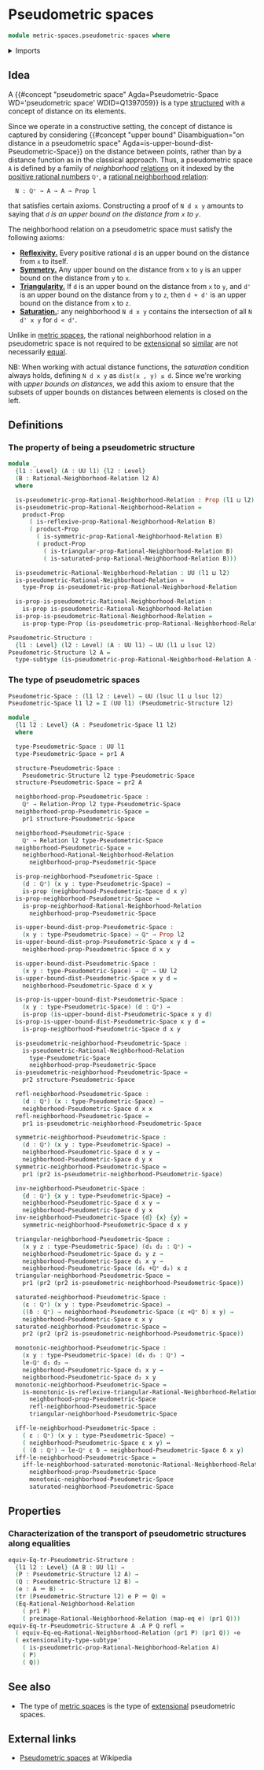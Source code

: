 # Pseudometric spaces

```agda
module metric-spaces.pseudometric-spaces where
```

<details><summary>Imports</summary>

```agda
open import elementary-number-theory.positive-rational-numbers

open import foundation.binary-relations
open import foundation.cartesian-product-types
open import foundation.dependent-pair-types
open import foundation.empty-types
open import foundation.equivalences
open import foundation.existential-quantification
open import foundation.function-extensionality
open import foundation.function-types
open import foundation.fundamental-theorem-of-identity-types
open import foundation.identity-types
open import foundation.logical-equivalences
open import foundation.negation
open import foundation.propositional-extensionality
open import foundation.propositions
open import foundation.subtypes
open import foundation.torsorial-type-families
open import foundation.transport-along-identifications
open import foundation.univalence
open import foundation.universe-levels

open import metric-spaces.monotonic-rational-neighborhood-relations
open import metric-spaces.preimages-rational-neighborhood-relations
open import metric-spaces.rational-neighborhood-relations
open import metric-spaces.reflexive-rational-neighborhood-relations
open import metric-spaces.saturated-rational-neighborhood-relations
open import metric-spaces.symmetric-rational-neighborhood-relations
open import metric-spaces.triangular-rational-neighborhood-relations
```

</details>

## Idea

A
{{#concept "pseudometric space" Agda=Pseudometric-Space WD='pseudometric space' WDID=Q1397059}}
is a type [structured](foundation.structure.md) with a concept of distance on
its elements.

Since we operate in a constructive setting, the concept of distance is captured
by considering
{{#concept "upper bound" Disambiguation="on distance in a pseudometric space" Agda=is-upper-bound-dist-Pseudometric-Space}}
on the distance between points, rather than by a distance function as in the
classical approach. Thus, a pseudometric space `A` is defined by a family of
_neighborhood_ [relations](foundation.binary-relations.md) on it indexed by the
[positive rational numbers](elementary-number-theory.positive-rational-numbers.md)
`ℚ⁺`, a
[rational neighborhood relation](metric-spaces.rational-neighborhood-relations.md):

```text
  N : ℚ⁺ → A → A → Prop l
```

that satisfies certain axioms. Constructing a proof of `N d x y` amounts to
saying that _`d` is an upper bound on the distance from `x` to `y`_.

The neighborhood relation on a pseudometric space must satisfy the following
axioms:

- [**Reflexivity.**](metric-spaces.reflexive-rational-neighborhood-relations.md)
  Every positive rational `d` is an upper bound on the distance from `x` to
  itself.
- [**Symmetry.**](metric-spaces.symmetric-rational-neighborhood-relations.md)
  Any upper bound on the distance from `x` to `y` is an upper bound on the
  distance from `y` to `x`.
- [**Triangularity.**](metric-spaces.triangular-rational-neighborhood-relations.md)
  If `d` is an upper bound on the distance from `x` to `y`, and `d'` is an upper
  bound on the distance from `y` to `z`, then `d + d'` is an upper bound on the
  distance from `x` to `z`.
- [**Saturation.**](metric-spaces.saturated-rational-neighborhood-relations.md):
  any neighborhood `N d x y` contains the intersection of all `N d' x y` for
  `d < d'`.

Unlike in [metric spaces](metric-spaces.metric-spaces.md), the rational
neighborhood relation in a pseudometric space is not required to be
[extensional](metric-spaces.extensionality-pseudometric-spaces.md) so
[similar](metric-spaces.similarity-of-elements-pseudometric-spaces.md) are not
necessarily [equal](foundation.identity-types.md).

NB: When working with actual distance functions, the _saturation_ condition
always holds, defining `N d x y` as `dist(x , y) ≤ d`. Since we're working with
_upper bounds on distances_, we add this axiom to ensure that the subsets of
upper bounds on distances between elements is closed on the left.

## Definitions

### The property of being a pseudometric structure

```agda
module _
  {l1 : Level} (A : UU l1) {l2 : Level}
  (B : Rational-Neighborhood-Relation l2 A)
  where

  is-pseudometric-prop-Rational-Neighborhood-Relation : Prop (l1 ⊔ l2)
  is-pseudometric-prop-Rational-Neighborhood-Relation =
    product-Prop
      ( is-reflexive-prop-Rational-Neighborhood-Relation B)
      ( product-Prop
        ( is-symmetric-prop-Rational-Neighborhood-Relation B)
        ( product-Prop
          ( is-triangular-prop-Rational-Neighborhood-Relation B)
          ( is-saturated-prop-Rational-Neighborhood-Relation B)))

  is-pseudometric-Rational-Neighborhood-Relation : UU (l1 ⊔ l2)
  is-pseudometric-Rational-Neighborhood-Relation =
    type-Prop is-pseudometric-prop-Rational-Neighborhood-Relation

  is-prop-is-pseudometric-Rational-Neighborhood-Relation :
    is-prop is-pseudometric-Rational-Neighborhood-Relation
  is-prop-is-pseudometric-Rational-Neighborhood-Relation =
    is-prop-type-Prop (is-pseudometric-prop-Rational-Neighborhood-Relation)

Pseudometric-Structure :
  {l1 : Level} (l2 : Level) (A : UU l1) → UU (l1 ⊔ lsuc l2)
Pseudometric-Structure l2 A =
  type-subtype (is-pseudometric-prop-Rational-Neighborhood-Relation A {l2})
```

### The type of pseudometric spaces

```agda
Pseudometric-Space : (l1 l2 : Level) → UU (lsuc l1 ⊔ lsuc l2)
Pseudometric-Space l1 l2 = Σ (UU l1) (Pseudometric-Structure l2)

module _
  {l1 l2 : Level} (A : Pseudometric-Space l1 l2)
  where

  type-Pseudometric-Space : UU l1
  type-Pseudometric-Space = pr1 A

  structure-Pseudometric-Space :
    Pseudometric-Structure l2 type-Pseudometric-Space
  structure-Pseudometric-Space = pr2 A

  neighborhood-prop-Pseudometric-Space :
    ℚ⁺ → Relation-Prop l2 type-Pseudometric-Space
  neighborhood-prop-Pseudometric-Space =
    pr1 structure-Pseudometric-Space

  neighborhood-Pseudometric-Space :
    ℚ⁺ → Relation l2 type-Pseudometric-Space
  neighborhood-Pseudometric-Space =
    neighborhood-Rational-Neighborhood-Relation
      neighborhood-prop-Pseudometric-Space

  is-prop-neighborhood-Pseudometric-Space :
    (d : ℚ⁺) (x y : type-Pseudometric-Space) →
    is-prop (neighborhood-Pseudometric-Space d x y)
  is-prop-neighborhood-Pseudometric-Space =
    is-prop-neighborhood-Rational-Neighborhood-Relation
      neighborhood-prop-Pseudometric-Space

  is-upper-bound-dist-prop-Pseudometric-Space :
    (x y : type-Pseudometric-Space) → ℚ⁺ → Prop l2
  is-upper-bound-dist-prop-Pseudometric-Space x y d =
    neighborhood-prop-Pseudometric-Space d x y

  is-upper-bound-dist-Pseudometric-Space :
    (x y : type-Pseudometric-Space) → ℚ⁺ → UU l2
  is-upper-bound-dist-Pseudometric-Space x y d =
    neighborhood-Pseudometric-Space d x y

  is-prop-is-upper-bound-dist-Pseudometric-Space :
    (x y : type-Pseudometric-Space) (d : ℚ⁺) →
    is-prop (is-upper-bound-dist-Pseudometric-Space x y d)
  is-prop-is-upper-bound-dist-Pseudometric-Space x y d =
    is-prop-neighborhood-Pseudometric-Space d x y

  is-pseudometric-neighborhood-Pseudometric-Space :
    is-pseudometric-Rational-Neighborhood-Relation
      type-Pseudometric-Space
      neighborhood-prop-Pseudometric-Space
  is-pseudometric-neighborhood-Pseudometric-Space =
    pr2 structure-Pseudometric-Space

  refl-neighborhood-Pseudometric-Space :
    (d : ℚ⁺) (x : type-Pseudometric-Space) →
    neighborhood-Pseudometric-Space d x x
  refl-neighborhood-Pseudometric-Space =
    pr1 is-pseudometric-neighborhood-Pseudometric-Space

  symmetric-neighborhood-Pseudometric-Space :
    (d : ℚ⁺) (x y : type-Pseudometric-Space) →
    neighborhood-Pseudometric-Space d x y →
    neighborhood-Pseudometric-Space d y x
  symmetric-neighborhood-Pseudometric-Space =
    pr1 (pr2 is-pseudometric-neighborhood-Pseudometric-Space)

  inv-neighborhood-Pseudometric-Space :
    {d : ℚ⁺} {x y : type-Pseudometric-Space} →
    neighborhood-Pseudometric-Space d x y →
    neighborhood-Pseudometric-Space d y x
  inv-neighborhood-Pseudometric-Space {d} {x} {y} =
    symmetric-neighborhood-Pseudometric-Space d x y

  triangular-neighborhood-Pseudometric-Space :
    (x y z : type-Pseudometric-Space) (d₁ d₂ : ℚ⁺) →
    neighborhood-Pseudometric-Space d₂ y z →
    neighborhood-Pseudometric-Space d₁ x y →
    neighborhood-Pseudometric-Space (d₁ +ℚ⁺ d₂) x z
  triangular-neighborhood-Pseudometric-Space =
    pr1 (pr2 (pr2 is-pseudometric-neighborhood-Pseudometric-Space))

  saturated-neighborhood-Pseudometric-Space :
    (ε : ℚ⁺) (x y : type-Pseudometric-Space) →
    ((δ : ℚ⁺) → neighborhood-Pseudometric-Space (ε +ℚ⁺ δ) x y) →
    neighborhood-Pseudometric-Space ε x y
  saturated-neighborhood-Pseudometric-Space =
    pr2 (pr2 (pr2 is-pseudometric-neighborhood-Pseudometric-Space))

  monotonic-neighborhood-Pseudometric-Space :
    (x y : type-Pseudometric-Space) (d₁ d₂ : ℚ⁺) →
    le-ℚ⁺ d₁ d₂ →
    neighborhood-Pseudometric-Space d₁ x y →
    neighborhood-Pseudometric-Space d₂ x y
  monotonic-neighborhood-Pseudometric-Space =
    is-monotonic-is-reflexive-triangular-Rational-Neighborhood-Relation
      neighborhood-prop-Pseudometric-Space
      refl-neighborhood-Pseudometric-Space
      triangular-neighborhood-Pseudometric-Space

  iff-le-neighborhood-Pseudometric-Space :
    ( ε : ℚ⁺) (x y : type-Pseudometric-Space) →
    ( neighborhood-Pseudometric-Space ε x y) ↔
    ( (δ : ℚ⁺) → le-ℚ⁺ ε δ → neighborhood-Pseudometric-Space δ x y)
  iff-le-neighborhood-Pseudometric-Space =
    iff-le-neighborhood-saturated-monotonic-Rational-Neighborhood-Relation
      neighborhood-prop-Pseudometric-Space
      monotonic-neighborhood-Pseudometric-Space
      saturated-neighborhood-Pseudometric-Space
```

## Properties

### Characterization of the transport of pseudometric structures along equalities

```agda
equiv-Eq-tr-Pseudometric-Structure :
  {l1 l2 : Level} (A B : UU l1) →
  (P : Pseudometric-Structure l2 A) →
  (Q : Pseudometric-Structure l2 B) →
  (e : A ＝ B) →
  (tr (Pseudometric-Structure l2) e P ＝ Q) ≃
  (Eq-Rational-Neighborhood-Relation
    ( pr1 P)
    ( preimage-Rational-Neighborhood-Relation (map-eq e) (pr1 Q)))
equiv-Eq-tr-Pseudometric-Structure A .A P Q refl =
  ( equiv-Eq-eq-Rational-Neighborhood-Relation (pr1 P) (pr1 Q)) ∘e
  ( extensionality-type-subtype'
    ( is-pseudometric-prop-Rational-Neighborhood-Relation A)
    ( P)
    ( Q))
```

## See also

- The type of [metric spaces](metric-spaces.metric-spaces.md) is the type of
  [extensional](metric-spaces.extensionality-pseudometric-spaces.md)
  pseudometric spaces.

## External links

- [Pseudometric spaces](https://en.wikipedia.org/wiki/Pseudometric_space) at
  Wikipedia
